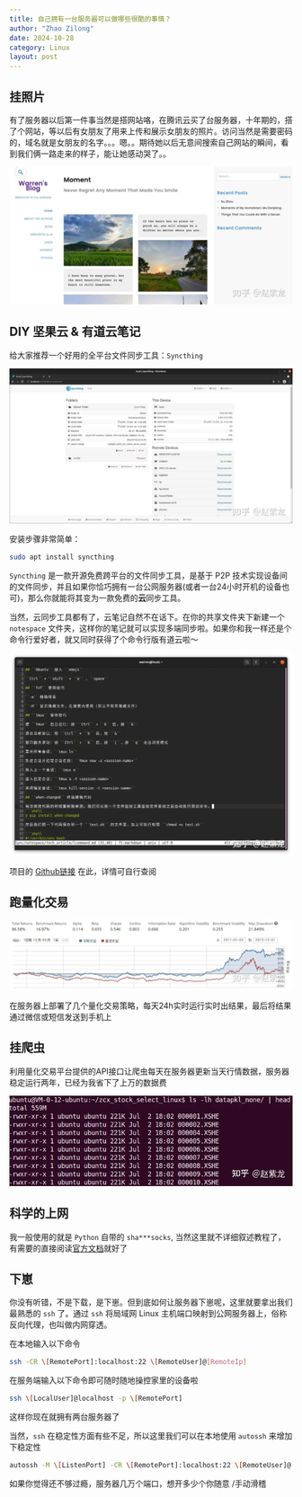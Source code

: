 ```yaml
---
title: 自己拥有一台服务器可以做哪些很酷的事情？ 
author: "Zhao Zilong"
date: 2024-10-28
category: Linux
layout: post
---
```


## 挂照片

有了服务器以后第一件事当然是搭网站咯，在腾讯云买了台服务器，十年期的，搭了个网站，等以后有女朋友了用来上传和展示女朋友的照片。访问当然是需要密码的，域名就是女朋友的名字。。。嗯。。期待她以后无意间搜索自己网站的瞬间，看到我们俩一路走来的样子，能让她感动哭了。。

![](/assets/images/server-001.webp)

## DIY 坚果云 & 有道云笔记

给大家推荐一个好用的全平台文件同步工具：`Syncthing`

![](/assets/images/server-002.webp)

安装步骤非常简单：

```bash
sudo apt install syncthing
```

`Syncthing` 是一款开源免费跨平台的文件同步工具，是基于 P2P 技术实现设备间的文件同步，并且如果你恰巧拥有一台公网服务器(或者一台24小时开机的设备也可)，那么你就能将其变为一款免费的**云**同步工具。

当然，云同步工具都有了，云笔记自然不在话下。在你的共享文件夹下新建一个 `notespace` 文件夹，这样你的笔记就可以实现多端同步啦。如果你和我一样还是个命令行爱好者，就又同时获得了个命令行版有道云啦～

![](/assets/images/server-003.webp)

项目的 [Github链接](https://github.com/syncthing/syncthing) 在此，详情可自行查阅

## 跑量化交易

![](/assets/images/server-004.webp)

在服务器上部署了几个量化交易策略，每天24h实时运行实时出结果，最后将结果通过微信或短信发送到手机上

## 挂爬虫

利用量化交易平台提供的API接口让爬虫每天在服务器更新当天行情数据，服务器稳定运行两年，已经为我省下了上万的数据费

![](/assets/images/server-005.webp)

## 科学的上网

我一般使用的就是 `Python` 自带的 `sha***socks`, 当然这里就不详细叙述教程了，有需要的直接阅读[官方文档](https://pypi.org/project/shadowsocks/)就好了

## 下崽

你没有听错，不是下载，是下崽。但到底如何让服务器下崽呢，这里就要拿出我们最熟悉的 `ssh` 了。通过 `ssh` 将局域网 Linux 主机端口映射到公网服务器上，俗称反向代理，也叫做内网穿透。

在本地输入以下命令

```bash
ssh -CR \[RemotePort]:localhost:22 \[RemoteUser]@[RemoteIp]
```

在服务端输入以下命令即可随时随地操控家里的设备啦

```bash
ssh \[LocalUser]@localhost -p \[RemotePort]
```

这样你现在就拥有两台服务器了

当然，`ssh` 在稳定性方面有些不足，所以这里我们可以在本地使用 `autossh` 来增加下稳定性

```bash
autossh -M \[ListenPort] -CR \[RemotePort]:localhost:22 \[RemoteUser]@[RemoteIp]
```

如果你觉得还不够过瘾，服务器几万个端口，想开多少个你随意 /手动滑稽

